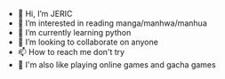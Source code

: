 - 👋 Hi, I’m JERIC
- 👀 I’m interested in reading manga/manhwa/manhua
- 🌱 I’m currently learning python
- 💞️ I’m looking to collaborate on anyone
- 📫 How to reach me don't try
- 👀 I'm also like playing online games and gacha games
<!---
GMJERIC/GMJERIC is a ✨ special ✨ repository because its `README.md` (this file) appears on your GitHub profile.
You can click the Preview link to take a look at your changes.
--->
